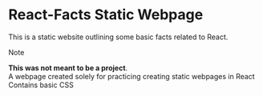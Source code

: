 # React-Facts Static Webpage
This is a static website outlining some basic facts related to React. 

> [!NOTE]  
> **This was not meant to be a project**. <br />
> A webpage created solely for practicing creating static webpages in React <br />
> Contains basic CSS
